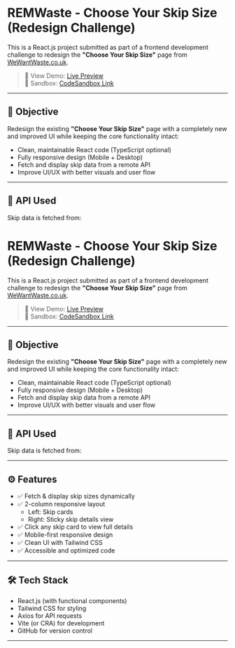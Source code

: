 # REMWaste - Choose Your Skip Size (Redesign Challenge)

This is a React.js project submitted as part of a frontend development challenge to redesign the **"Choose Your Skip Size"** page from [WeWantWaste.co.uk](https://wewantwaste.co.uk).

> 🚀 View Demo: [Live Preview](#)  
> 🧪 Sandbox: [CodeSandbox Link](https://codesandbox.io/p/sandbox/github/mdkausarksa/REMWaste--choose-your-skip-size)

---

## 📌 Objective

Redesign the existing **"Choose Your Skip Size"** page with a completely new and improved UI while keeping the core functionality intact:

- Clean, maintainable React code (TypeScript optional)
- Fully responsive design (Mobile + Desktop)
- Fetch and display skip data from a remote API
- Improve UI/UX with better visuals and user flow

---

## 🔗 API Used

Skip data is fetched from:

# REMWaste - Choose Your Skip Size (Redesign Challenge)

This is a React.js project submitted as part of a frontend development challenge to redesign the **"Choose Your Skip Size"** page from [WeWantWaste.co.uk](https://wewantwaste.co.uk).

> 🚀 View Demo: [Live Preview](#)  
> 🧪 Sandbox: [CodeSandbox Link](#)

---

## 📌 Objective

Redesign the existing **"Choose Your Skip Size"** page with a completely new and improved UI while keeping the core functionality intact:

- Clean, maintainable React code (TypeScript optional)
- Fully responsive design (Mobile + Desktop)
- Fetch and display skip data from a remote API
- Improve UI/UX with better visuals and user flow

---

## 🔗 API Used

Skip data is fetched from:

---

## ⚙️ Features

- ✅ Fetch & display skip sizes dynamically
- ✅ 2-column responsive layout
  - Left: Skip cards
  - Right: Sticky skip details view
- ✅ Click any skip card to view full details
- ✅ Mobile-first responsive design
- ✅ Clean UI with Tailwind CSS
- ✅ Accessible and optimized code

---

## 🛠 Tech Stack

- React.js (with functional components)
- Tailwind CSS for styling
- Axios for API requests
- Vite (or CRA) for development
- GitHub for version control

---


